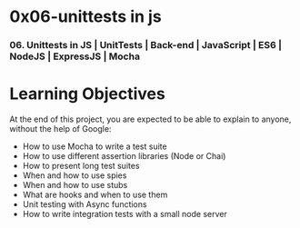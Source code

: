 # 0x06-unittests in js

### 06. Unittests in JS | UnitTests | Back-end | JavaScript | ES6 | NodeJS | ExpressJS | Mocha

# Learning Objectives
<p>At the end of this project, you are expected to be able to explain to anyone, without the help of Google:

- How to use Mocha to write a test suite
- How to use different assertion libraries (Node or Chai)
- How to present long test suites
- When and how to use spies
- When and how to use stubs
- What are hooks and when to use them
- Unit testing with Async functions
- How to write integration tests with a small node server
